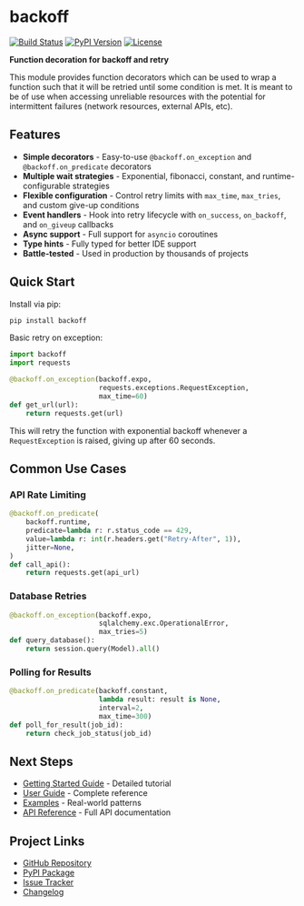 # backoff

[![Build Status](https://github.com/python-backoff/backoff/actions/workflows/ci.yaml/badge.svg)](https://github.com/python-backoff/backoff/actions/workflows/ci.yaml)
[![PyPI Version](https://img.shields.io/pypi/v/backoff.svg)](https://pypi.python.org/pypi/backoff)
[![License](https://img.shields.io/github/license/python-backoff/backoff)](https://github.com/python-backoff/backoff/blob/main/LICENSE)

**Function decoration for backoff and retry**

This module provides function decorators which can be used to wrap a function such that it will be retried until some condition is met. It is meant to be of use when accessing unreliable resources with the potential for intermittent failures (network resources, external APIs, etc).

## Features

- **Simple decorators** - Easy-to-use `@backoff.on_exception` and `@backoff.on_predicate` decorators
- **Multiple wait strategies** - Exponential, fibonacci, constant, and runtime-configurable strategies
- **Flexible configuration** - Control retry limits with `max_time`, `max_tries`, and custom give-up conditions
- **Event handlers** - Hook into retry lifecycle with `on_success`, `on_backoff`, and `on_giveup` callbacks
- **Async support** - Full support for `asyncio` coroutines
- **Type hints** - Fully typed for better IDE support
- **Battle-tested** - Used in production by thousands of projects

## Quick Start

Install via pip:

```bash
pip install backoff
```

Basic retry on exception:

```python
import backoff
import requests

@backoff.on_exception(backoff.expo,
                      requests.exceptions.RequestException,
                      max_time=60)
def get_url(url):
    return requests.get(url)
```

This will retry the function with exponential backoff whenever a `RequestException` is raised, giving up after 60 seconds.

## Common Use Cases

### API Rate Limiting

```python
@backoff.on_predicate(
    backoff.runtime,
    predicate=lambda r: r.status_code == 429,
    value=lambda r: int(r.headers.get("Retry-After", 1)),
    jitter=None,
)
def call_api():
    return requests.get(api_url)
```

### Database Retries

```python
@backoff.on_exception(backoff.expo,
                      sqlalchemy.exc.OperationalError,
                      max_tries=5)
def query_database():
    return session.query(Model).all()
```

### Polling for Results

```python
@backoff.on_predicate(backoff.constant,
                      lambda result: result is None,
                      interval=2,
                      max_time=300)
def poll_for_result(job_id):
    return check_job_status(job_id)
```

## Next Steps

- [Getting Started Guide](getting-started.md) - Detailed tutorial
- [User Guide](user-guide/decorators.md) - Complete reference
- [Examples](examples.md) - Real-world patterns
- [API Reference](api/reference.md) - Full API documentation

## Project Links

- [GitHub Repository](https://github.com/python-backoff/backoff)
- [PyPI Package](https://pypi.org/project/backoff/)
- [Issue Tracker](https://github.com/python-backoff/backoff/issues)
- [Changelog](https://github.com/python-backoff/backoff/blob/main/CHANGELOG.md)
